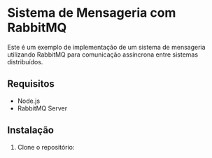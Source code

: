 # Sistema de Mensageria com RabbitMQ

Este é um exemplo de implementação de um sistema de mensageria utilizando RabbitMQ para comunicação assíncrona entre sistemas distribuídos.

## Requisitos

- Node.js
- RabbitMQ Server

## Instalação

1. Clone o repositório: